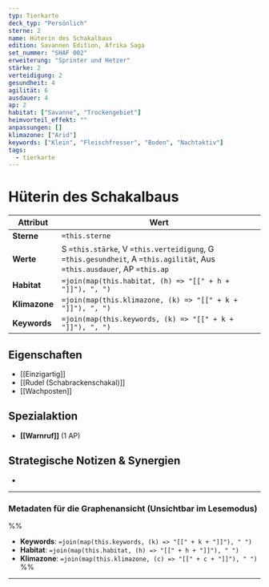 ```yaml
---
typ: Tierkarte
deck_typ: "Persönlich"
sterne: 2
name: Hüterin des Schakalbaus
edition: Savannen Edition, Afrika Saga
set_nummer: "SHAF 002"
erweiterung: "Sprinter und Hetzer"
stärke: 2
verteidigung: 2
gesundheit: 4
agilität: 6
ausdauer: 4
ap: 2
habitat: ["Savanne", "Trockengebiet"]
heimvorteil_effekt: ""
anpassungen: []
klimazone: ["Arid"]
keywords: ["Klein", "Fleischfresser", "Boden", "Nachtaktiv"]
tags:
  - tierkarte
---
```


# Hüterin des Schakalbaus

| Attribut | Wert |
|---|---|
| **Sterne** | `=this.sterne` |
| **Werte** | S `=this.stärke`, V `=this.verteidigung`, G `=this.gesundheit`, A `=this.agilität`, Aus `=this.ausdauer`, AP `=this.ap` |
| **Habitat** | `=join(map(this.habitat, (h) => "[[" + h + "]]"), ", ")` |
| **Klimazone**| `=join(map(this.klimazone, (k) => "[[" + k + "]]"), ", ")` |
| **Keywords** | `=join(map(this.keywords, (k) => "[[" + k + "]]"), ", ")` |

## Eigenschaften

- [[Einzigartig]]
- [[Rudel (Schabrackenschakal)]]
- [[Wachposten]]


## Spezialaktion

- **[[Warnruf]]** (1 AP)

## Strategische Notizen & Synergien

-

---
### Metadaten für die Graphenansicht (Unsichtbar im Lesemodus)
%%
- **Keywords**: `=join(map(this.keywords, (k) => "[[" + k + "]]"), " ")`
- **Habitat**: `=join(map(this.habitat, (h) => "[[" + h + "]]"), " ")`
- **Klimazone**: `=join(map(this.klimazone, (c) => "[[" + c + "]]"), " ")`
%%
---